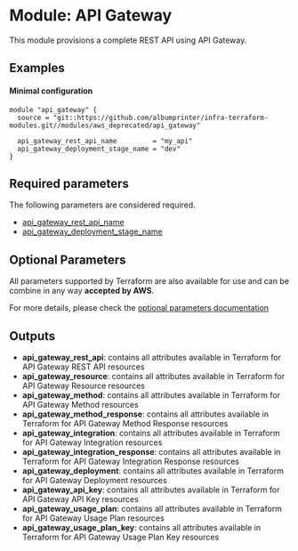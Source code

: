 # Module: API Gateway

This module provisions a complete REST API using API Gateway.

## Examples

#### Minimal configuration

```
module "api_gateway" {
  source = "git::https://github.com/albumprinter/infra-terraform-modules.git//modules/aws_deprecated/api_gateway"

  api_gateway_rest_api_name         = "my_api"
  api_gateway_deployment_stage_name = "dev"
}
```

## Required parameters

The following parameters are considered required.

- [api_gateway_rest_api_name](https://www.terraform.io/docs/providers/aws/r/api_gateway_rest_api.html#name)
- [api_gateway_deployment_stage_name](https://www.terraform.io/docs/providers/aws/r/api_gateway_deployment.html#stage_name)

## Optional Parameters

All parameters supported by Terraform are also available for use and can be combine in any way **accepted by AWS**.

For more details, please check the [optional parameters documentation](docs/optional_parameters.md)

## Outputs

- **api_gateway_rest_api**: contains all attributes available in Terraform for API Gateway REST API resources
- **api_gateway_resource**: contains all attributes available in Terraform for API Gateway Resource resources
- **api_gateway_method**: contains all attributes available in Terraform for API Gateway Method resources
- **api_gateway_method_response**: contains all attributes available in Terraform for API Gateway Method Response resources
- **api_gateway_integration**: contains all attributes available in Terraform for API Gateway Integration resources
- **api_gateway_integration_response**: contains all attributes available in Terraform for API Gateway Integration Response resources
- **api_gateway_deployment**: contains all attributes available in Terraform for API Gateway Deployment resources
- **api_gateway_api_key**: contains all attributes available in Terraform for API Gateway API Key resources
- **api_gateway_usage_plan**: contains all attributes available in Terraform for API Gateway Usage Plan resources
- **api_gateway_usage_plan_key**: contains all attributes available in Terraform for API Gateway Usage Plan Key resources
